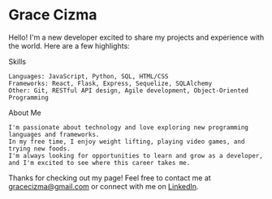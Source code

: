 # Grace Cizma

Hello! I'm a new developer excited to share my projects and experience with the world. Here are a few highlights:

Skills

    Languages: JavaScript, Python, SQL, HTML/CSS
    Frameworks: React, Flask, Express, Sequelize, SQLAlchemy
    Other: Git, RESTful API design, Agile development, Object-Oriented Programming

About Me

    I'm passionate about technology and love exploring new programming languages and frameworks.
    In my free time, I enjoy weight lifting, playing video games, and trying new foods.
    I'm always looking for opportunities to learn and grow as a developer, and I'm excited to see where this career takes me.

Thanks for checking out my page! Feel free to contact me at gracecizma@gmail.com or connect with me on [LinkedIn](https://www.linkedin.com/in/gracescizma/).
